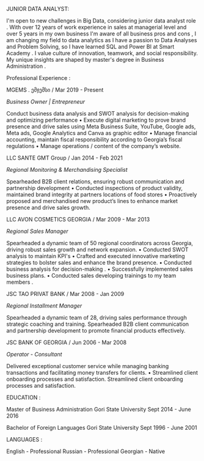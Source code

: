 JUNIOR DATA ANALYST:

I'm open to new challenges in Big Data, considering junior data analyst role . With over 12 years of work experience in sales at managerial level and over 5 years in my own business I'm aware of all business pros and cons , I am changing my field to data analytics as I have a passion to Data Analyses and Problem Solving, so I have learned SQL and Power BI at Smart Academy . I value culture of innovation, teamwork, and social responsibility. My unique insights are shaped by master's degree in Business Administration .

Professional Experience :

MGEMS . ემჯემსი / Mar 2019 - Present

*Business Owner | Entrepreneur*

Conduct business data analysis and SWOT analysis for decision-making and optimizing performance • Execute
digital marketing to prove brand presence and drive sales using Meta Business Suite, YouTube, Google ads,
Meta ads, Google Analytics and Canva as graphic editor • Manage financial accounting, maintain fiscal
responsibility according to Georgia’s fiscal regulations • Manage operations / content of the company’s website.

LLC SANTE GMT Group / Jan 2014 - Feb 2021

*Regional Monitoring & Merchandising Specialist*

Spearheaded B2B client relations, ensuring robust communication and partnership development • Conducted
inspections of product validity, maintained brand integrity at partners locations of food stores • Proactively
proposed and merchandised new product’s lines to enhance market presence and drive sales growth.

LLC AVON COSMETICS GEORGIA / Mar 2009 - Mar 2013

*Regional Sales Manager*

Spearheaded a dynamic team of 50 regional coordinators across Georgia, driving robust sales growth and
network expansion. • Conducted SWOT analysis to maintain KPI's • Crafted and executed innovative marketing
strategies to bolster sales and enhance the brand presence. • Conducted business analysis for decision-making . •
Successfully implemented sales business plans. • Conducted sales developing trainings to my team members .

JSC TAO PRIVAT BANK / Mar 2008 - Jan 2009

*Regional Installment Manager*

Spearheaded a dynamic team of 28, driving sales performance through strategic coaching and training.
Spearheaded B2B client communication and partnership development to promote financial products
effectively. 

JSC BANK OF GEORGIA / Jun 2006 - Mar 2008 

*Operator - Consultant*

Delivered exceptional customer service while managing banking transactions and facilitating money transfers for
clients. • Streamlined client onboarding processes and satisfaction. Streamlined client onboarding processes and satisfaction. 

EDUCATION :

Master of Business Administration Gori State University 
Sept 2014 - June 2016 

Bachelor of Foreign Languages
Gori State University 
Sept 1996 - June 2001

LANGUAGES :

English - Professional
Russian - Professional 
Georgian - Native


 
